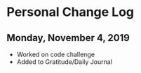 # Personal Change Log

## Monday, November 4, 2019
* Worked on code challenge
* Added to Gratitude/Daily Journal